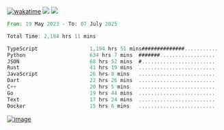 [![wakatime](https://wakatime.com/badge/user/00eead22-fb14-4dd0-ab8a-3625cafbd50d.svg)](https://wakatime.com/@00eead22-fb14-4dd0-ab8a-3625cafbd50d)
![](https://komarev.com/ghpvc/?username=flatypus)
![](https://pixel.flatypus.me/flatypus?type=tracker)
<!--START_SECTION:waka-->

```rust
From: 19 May 2023 - To: 07 July 2025

Total Time: 2,184 hrs 11 mins

TypeScript                 1,194 hrs 51 mins##############...........   54.38 %
Python                     634 hrs 7 mins  #######..................   28.86 %
JSON                       68 hrs 52 mins  #........................   03.13 %
Rust                       41 hrs 19 mins  .........................   01.88 %
JavaScript                 26 hrs 8 mins   .........................   01.19 %
Dart                       22 hrs 26 mins  .........................   01.02 %
C++                        20 hrs 5 mins   .........................   00.91 %
Go                         19 hrs 44 mins  .........................   00.90 %
Text                       17 hrs 24 mins  .........................   00.79 %
Docker                     15 hrs 6 mins   .........................   00.69 %
```

<!--END_SECTION:waka-->
[<img alt="image" src="https://github.com/flatypus/flatypus/assets/68029599/0a302dc1-501c-43a0-ae8d-37ec4817f3bd">](https://flatypus.me)

